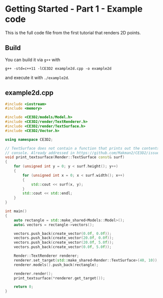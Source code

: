 # Getting Started - Part 1 - Example code

This is the full code file from the first tutorial that renders 2D points.

## Build

You can build it via `g++` with

```
g++ -std=c++11 -lCE3D2 example2d.cpp -o example2d
```

and execute it with `./example2d`.

## example2d.cpp

```cpp
#include <iostream>
#include <memory>

#include <CE3D2/models/Model.h>
#include <CE3D2/render/TextRenderer.h>
#include <CE3D2/render/TextSurface.h>
#include <CE3D2/Vector.h>

using namespace CE3D2;

// TextSurface does not contain a function that prints out the contents to
// console. Already addressed in https://github.com/Makman2/CE3D2/issues/51.
void print_textsurface(Render::TextSurface const& surf)
{
    for (unsigned int y = 0; y < surf.height(); y++)
    {
        for (unsigned int x = 0; x < surf.width(); x++)
        {
            std::cout << surf(x, y);
        }
        std::cout << std::endl;
    }
}

int main()
{
    auto rectangle = std::make_shared<Models::Model>();
    auto& vectors = rectangle->vectors();

    vectors.push_back(create_vector(0.0f, 0.0f));
    vectors.push_back(create_vector(20.0f, 0.0f));
    vectors.push_back(create_vector(20.0f, 5.0f));
    vectors.push_back(create_vector(0.0f, 5.0f));

    Render::TextRenderer renderer;
    renderer.set_target(std::make_shared<Render::TextSurface>(40, 10));
    renderer.models().push_back(rectangle);

    renderer.render();
    print_textsurface(*renderer.get_target());

    return 0;
}
```
